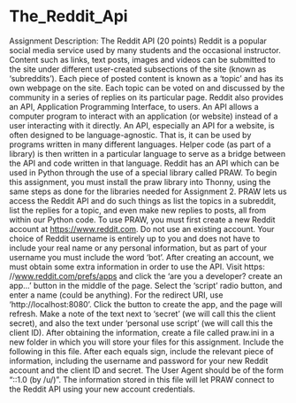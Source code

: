 # The_Reddit_Api

Assignment Description:
The Reddit API (20 points)
Reddit is a popular social media service used by many students and the occasional instructor. Content
such as links, text posts, images and videos can be submitted to the site under different user-created
subsections of the site (known as ‘subreddits’). Each piece of posted content is known as a ‘topic’ and
has its own webpage on the site. Each topic can be voted on and discussed by the community in a series
of replies on its particular page.
Reddit also provides an API, Application Programming Interface, to users. An API allows a computer
program to interact with an application (or website) instead of a user interacting with it directly.
An API, especially an API for a website, is often designed to be language-agnostic. That is, it can be
used by programs written in many different languages. Helper code (as part of a library) is then written
in a particular language to serve as a bridge between the API and code written in that language. Reddit
has an API which can be used in Python through the use of a special library called PRAW.
To begin this assignment, you must install the praw library into Thonny, using the same steps as done
for the libraries needed for Assignment 2.
PRAW lets us access the Reddit API and do such things as list the topics in a subreddit, list the replies
for a topic, and even make new replies to posts, all from within our Python code. To use PRAW, you must
first create a new Reddit account at https://www.reddit.com. Do not use an existing account.
Your choice of Reddit username is entirely up to you and does not have to include your real name or
any personal information, but as part of your username you must include the word ‘bot’.
After creating an account, we must obtain some extra information in order to use the API. Visit https:
//www.reddit.com/prefs/apps and click the ‘are you a developer? create an app...’ button in the middle
of the page. Select the ‘script’ radio button, and enter a name (could be anything). For the redirect
URI, use ‘http://localhost:8080’. Click the button to create the app, and the page will refresh. Make a
note of the text next to ‘secret’ (we will call this the client secret), and also the text under ‘personal use
script’ (we will call this the client ID).
After obtaining the information, create a file called praw.ini in a new folder in which you will store your
files for this assignment. Include the following in this file. After each equals sign, include the relevant
piece of information, including the username and password for your new Reddit account and the client
ID and secret. The User Agent should be of the form “<your OS>:<client ID>:1.0 (by /u/<your reddit
username>)”. The information stored in this file will let PRAW connect to the Reddit API using your new
account credentials.
